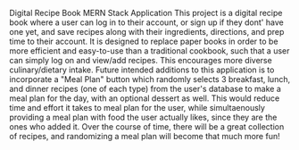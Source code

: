 Digital Recipe Book MERN Stack Application
This project is a digital recipe book where a user can log in to their account, or sign up if they dont' have one yet, and save recipes along with their ingredients, directions, and prep time to their account. It is designed to replace paper books in order to be more efficient and easy-to-use than a traditional cookbook, such that a user can simply log on and view/add recipes. This encourages more diverse culinary/dietary intake. Future intended additions to this application is to incorporate a "Meal Plan" button which randomly selects 3 breakfast, lunch, and dinner recipes (one of each type) from the user's database to make a meal plan for the day, with an optional dessert as well. This would reduce time and effort it takes to meal plan for the user, while simultaenously providing a meal plan with food the user actually likes, since they are the ones who added it. Over the course of time, there will be a great collection of recipes, and randomizing a meal plan will become that much more fun!

